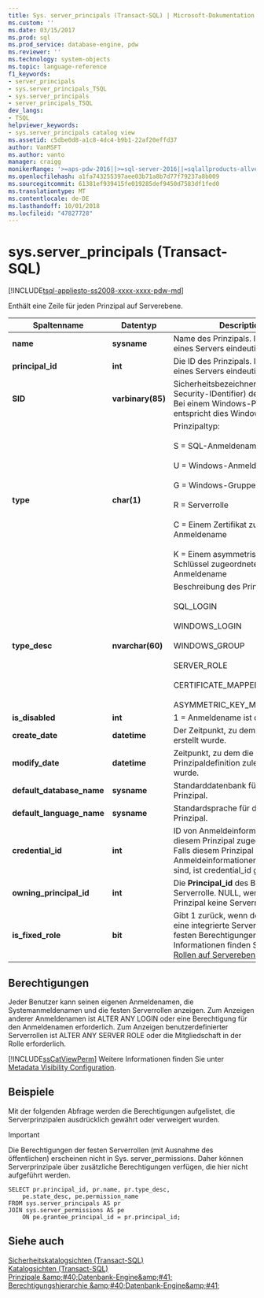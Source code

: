 ```yaml
---
title: Sys. server_principals (Transact-SQL) | Microsoft-Dokumentation
ms.custom: ''
ms.date: 03/15/2017
ms.prod: sql
ms.prod_service: database-engine, pdw
ms.reviewer: ''
ms.technology: system-objects
ms.topic: language-reference
f1_keywords:
- server_principals
- sys.server_principals_TSQL
- sys.server_principals
- server_principals_TSQL
dev_langs:
- TSQL
helpviewer_keywords:
- sys.server_principals catalog view
ms.assetid: c5dbe0d8-a1c8-4dc4-b9b1-22af20effd37
author: VanMSFT
ms.author: vanto
manager: craigg
monikerRange: '>=aps-pdw-2016||>=sql-server-2016||=sqlallproducts-allversions||>=sql-server-linux-2017||=azuresqldb-mi-current'
ms.openlocfilehash: a1fa743255397aee03b71a8b7d77f79237a8b009
ms.sourcegitcommit: 61381ef939415fe019285def9450d7583df1fed0
ms.translationtype: MT
ms.contentlocale: de-DE
ms.lasthandoff: 10/01/2018
ms.locfileid: "47827728"
---
```

# <a name="sysserverprincipals-transact-sql"></a>sys.server_principals (Transact-SQL)
[!INCLUDE[tsql-appliesto-ss2008-xxxx-xxxx-pdw-md](../../includes/tsql-appliesto-ss2008-xxxx-xxxx-pdw-md.md)]

  Enthält eine Zeile für jeden Prinzipal auf Serverebene.  
  
|Spaltenname|Datentyp|Description|  
|-----------------|---------------|-----------------|  
|**name**|**sysname**|Name des Prinzipals. Ist innerhalb eines Servers eindeutig.|  
|**principal_id**|**int**|Die ID des Prinzipals. Ist innerhalb eines Servers eindeutig.|  
|**SID**|**varbinary(85)**|Sicherheitsbezeichner (SID, Security-IDentifier) des Prinzipals. Bei einem Windows-Prinzipal entspricht dies Windows SID.|  
|**type**|**char(1)**|Prinzipaltyp:<br /><br /> S = SQL-Anmeldename<br /><br /> U = Windows-Anmeldename<br /><br /> G = Windows-Gruppe<br /><br /> R = Serverrolle<br /><br /> C = Einem Zertifikat zugeordneter Anmeldename<br /><br /> K = Einem asymmetrischen Schlüssel zugeordneter Anmeldename|  
|**type_desc**|**nvarchar(60)**|Beschreibung des Prinzipaltyps:<br /><br /> SQL_LOGIN<br /><br /> WINDOWS_LOGIN<br /><br /> WINDOWS_GROUP<br /><br /> SERVER_ROLE<br /><br /> CERTIFICATE_MAPPED_LOGIN<br /><br /> ASYMMETRIC_KEY_MAPPED_LOGIN|  
|**is_disabled**|**int**|1 = Anmeldename ist deaktiviert.|  
|**create_date**|**datetime**|Der Zeitpunkt, zu dem der Prinzipal erstellt wurde.|  
|**modify_date**|**datetime**|Zeitpunkt, zu dem die Prinzipaldefinition zuletzt geändert wurde.|  
|**default_database_name**|**sysname**|Standarddatenbank für diesen Prinzipal.|  
|**default_language_name**|**sysname**|Standardsprache für diesen Prinzipal.|  
|**credential_id**|**int**|ID von Anmeldeinformationen, die diesem Prinzipal zugeordnet sind. Falls diesem Prinzipal keine Anmeldeinformationen zugeordnet sind, ist credential_id gleich NULL.|  
|**owning_principal_id**|**int**|Die **Principal_id** des Besitzers einer Serverrolle. NULL, wenn der Prinzipal keine Serverrolle ist.|  
|**is_fixed_role**|**bit**|Gibt 1 zurück, wenn der Prinzipal eine integrierte Serverrolle mit festen Berechtigungen. Weitere Informationen finden Sie unter [Rollen auf Serverebene](../../relational-databases/security/authentication-access/server-level-roles.md).|  
  
## <a name="permissions"></a>Berechtigungen  
 Jeder Benutzer kann seinen eigenen Anmeldenamen, die Systemanmeldenamen und die festen Serverrollen anzeigen. Zum Anzeigen anderer Anmeldenamen ist ALTER ANY LOGIN oder eine Berechtigung für den Anmeldenamen erforderlich. Zum Anzeigen benutzerdefinierter Serverrollen ist ALTER ANY SERVER ROLE oder die Mitgliedschaft in der Rolle erforderlich.  
  
 [!INCLUDE[ssCatViewPerm](../../includes/sscatviewperm-md.md)] Weitere Informationen finden Sie unter [Metadata Visibility Configuration](../../relational-databases/security/metadata-visibility-configuration.md).  
  
## <a name="examples"></a>Beispiele  
 Mit der folgenden Abfrage werden die Berechtigungen aufgelistet, die Serverprinzipalen ausdrücklich gewährt oder verweigert wurden.  
  
> [!IMPORTANT]  
>  Die Berechtigungen der festen Serverrollen (mit Ausnahme des öffentlichen) erscheinen nicht in Sys. server_permissions. Daher können Serverprinzipale über zusätzliche Berechtigungen verfügen, die hier nicht aufgeführt werden.  
  
```  
SELECT pr.principal_id, pr.name, pr.type_desc,   
    pe.state_desc, pe.permission_name   
FROM sys.server_principals AS pr   
JOIN sys.server_permissions AS pe   
    ON pe.grantee_principal_id = pr.principal_id;  
```  
  
## <a name="see-also"></a>Siehe auch  
 [Sicherheitskatalogsichten &#40;Transact-SQL&#41;](../../relational-databases/system-catalog-views/security-catalog-views-transact-sql.md)   
 [Katalogsichten &#40;Transact-SQL&#41;](../../relational-databases/system-catalog-views/catalog-views-transact-sql.md)   
 [Prinzipale &amp;amp;#40;Datenbank-Engine&amp;amp;#41;](../../relational-databases/security/authentication-access/principals-database-engine.md)   
 [Berechtigungshierarchie &amp;amp;#40;Datenbank-Engine&amp;amp;#41;](../../relational-databases/security/permissions-hierarchy-database-engine.md)  
  
  
